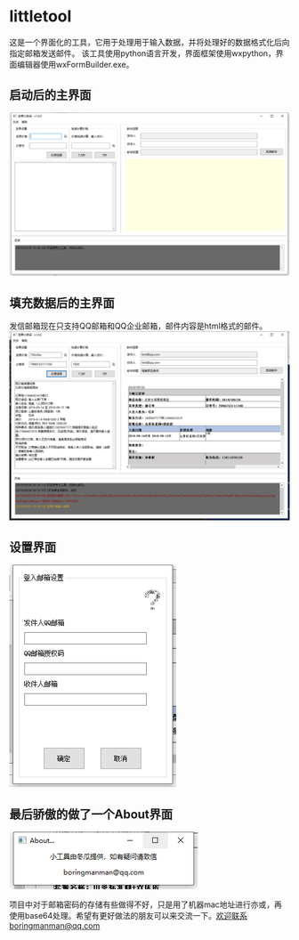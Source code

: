 # littletool 

这是一个界面化的工具，它用于处理用于输入数据，并将处理好的数据格式化后向指定邮箱发送邮件。
该工具使用python语言开发，界面框架使用wxpython，界面编辑器使用wxFormBuilder.exe。

## 启动后的主界面
![image](image/home1.png)

## 填充数据后的主界面
发信邮箱现在只支持QQ邮箱和QQ企业邮箱，邮件内容是html格式的邮件。
![image](image/home2.png)

## 设置界面
![image](image/setting.png)

## 最后骄傲的做了一个About界面
![image](image/about.png)

项目中对于邮箱密码的存储有些做得不好，只是用了机器mac地址进行亦或，再使用base64处理。希望有更好做法的朋友可以来交流一下。欢迎联系boringmanman@qq.com
